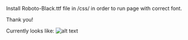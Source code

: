 Install Roboto-Black.ttf file in /css/ in order to run page with correct font. 

Thank you!

Currently looks like:
![alt text](https://github.com/blink95/new-youtube/blob/master/images/currentlook.jpg)
